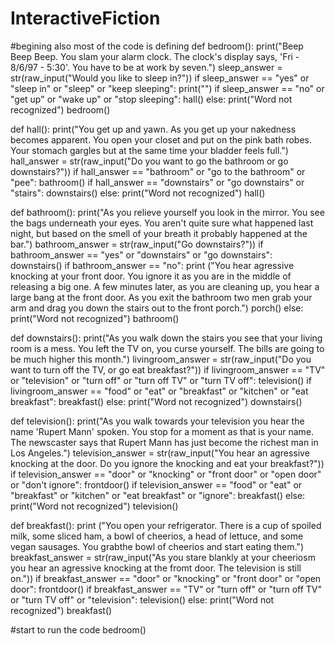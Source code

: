 # InteractiveFiction
#begining also most of the code is defining
def bedroom():
    print("Beep Beep Beep. You slam your alarm clock. The clock's display says, 'Fri - 8/6/97 - 5:30'. You have to be at work by seven.")
    sleep_answer = str(raw_input("Would you like to sleep in?"))
    if sleep_answer == "yes" or "sleep in" or "sleep" or "keep sleeping":
        print("")
    if sleep_answer == "no" or "get up" or "wake up" or "stop sleeping":
        hall()
    else:
        print("Word not recognized")
        bedroom()

def hall():
    print("You get up and yawn. As you get up your nakedness becomes apparent. You open your closet and put on the pink bath robes. Your stomach gargles but at the same time your bladder feels full.")
    hall_answer = str(raw_input("Do you want to go the bathroom or go downstairs?"))
    if hall_answer == "bathroom" or "go to the bathroom" or "pee":
        bathroom()
    if hall_answer == "downstairs" or "go downstairs" or "stairs":
        downstairs()
    else:
         print("Word not recognized")
         hall()

def bathroom():
    print("As you relieve yourself you look in the mirror. You see the bags underneath your eyes. You aren't quite sure what happened last night, but based on the smell of your breath it probably happened at the bar.")
    bathroom_answer = str(raw_input("Go downstairs?"))
    if bathroom_answer == "yes" or "downstairs" or "go downstairs":
        downstairs()
    if bathroom_answer == "no":
        print ("You hear agressive knocking at your front door. You ignore it as you are in the middle of releasing a big one. A few minutes later, as you are cleaning up, you hear a large bang at the front door. As you exit the bathroom two men grab your arm and drag you down the stairs out to the front porch.")
        porch()
    else:
        print("Word not recognized")
        bathroom()

def downstairs():
    print("As you walk down the stairs you see that your living room is a mess. You left the TV on, you curse yourself. The bills are going to be much higher this month.")
    livingroom_answer = str(raw_input("Do you want to turn off the TV, or go eat breakfast?"))
    if livingroom_answer == "TV" or "television" or "turn off" or "turn off TV" or "turn TV off":
        television()
    if livingroom_answer == "food" or "eat" or "breakfast" or "kitchen" or "eat breakfast":
        breakfast()
    else:
        print("Word not recognized")
        downstairs()

def television():
    print("As you walk towards your television you hear the name 'Rupert Mann' spoken. You stop for a moment as that is your name. The newscaster says that Rupert Mann has just become the richest man in Los Angeles.")
    television_answer = str(raw_input("You hear an agressive knocking at the door. Do you ignore the knocking and eat your breakfast?"))
    if television_answer == "door" or "knocking" or "front door" or "open door" or "don't ignore":
        frontdoor()
    if television_answer == "food" or "eat" or "breakfast" or "kitchen" or "eat breakfast" or "ignore":
        breakfast()
    else:
        print("Word not recognized")
        television()
       
def breakfast():
    print ("You open your refrigerator. There is a cup of spoiled milk, some sliced ham, a bowl of cheerios, a head of lettuce, and some vegan sausages. You grabthe bowl of cheerios and start eating them.")   
    breakfast_answer = str(raw_input("As you stare blankly at your cheeriosm you hear an agressive knocking at the fromt door. The television is still on."))
    if breakfast_answer == "door" or "knocking" or "front door" or "open door":
        frontdoor()
    if breakfast_answer == "TV" or "turn off" or "turn off TV" or "turn TV off" or "television":
        television()
    else:
        print("Word not recognized")
        breakfast()
        
        
#start to run the code
bedroom()
